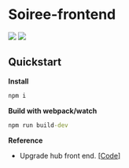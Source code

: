 # Soiree-frontend

![](https://img.shields.io/badge/language-typescript-brightgreen.svg?style=plastic) ![](https://img.shields.io/badge/version-v0.1-brightgreen.svg?style=plastic)

## Quickstart

**Install**
```cmd
npm i
```

**Build with webpack/watch**
```cmd
npm run build-dev
```


**Reference**
- Upgrade hub front end. [[Code]](https://github.com/SergeKireev/upgradehub-frontend)